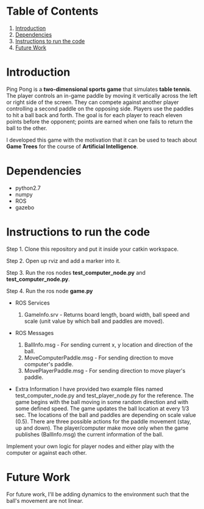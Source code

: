 # Table of Contents
1. [Introduction](README.md#introduction)
1. [Dependencies](README.md#dependencies)
1. [Instructions to run the code](README.md#instructions-to-run-the-code)
1. [Future Work](README.md#future-work)

# Introduction
Ping Pong is a <b>two-dimensional sports game</b> that simulates <b>table tennis</b>. The player controls an in-game paddle by moving it vertically across the left or right side of the screen. They can compete against another player controlling a second paddle on the opposing side. Players use the paddles to hit a ball back and forth. The goal is for each player to reach eleven points before the opponent; points are earned when one fails to return the ball to the other. </br>

I developed this game with the motivation that it can be used to teach about <b>Game Trees</b> for the course of <b>Artificial Intelligence</b>.

# Dependencies
* python2.7
* numpy
* ROS
* gazebo

# Instructions to run the code
Step 1. Clone this repository and put it inside your catkin workspace.

Step 2. Open up rviz and add a marker into it. 

Step 3. Run the ros nodes <b>test_computer_node.py</b> and <b>test_computer_node.py</b>.

Step 4. Run the ros node <b>game.py</b>

* ROS Services
   1. GameInfo.srv - Returns board length, board width, ball speed and scale (unit value by which ball and paddles are moved).

* ROS Messages
   1. BallInfo.msg - For sending current x, y location and direction of the ball.
   2. MoveComputerPaddle.msg - For sending direction to move computer's paddle.
   2. MovePlayerPaddle.msg - For sending direction to move player's paddle.
   
* Extra Information
I have provided two example files named test_computer_node.py and test_player_node.py for the reference. The game begins with the ball moving in some random direction and with some defined speed. The game updates the ball location at every 1/3 sec. The locations of the ball and paddles are depending on scale value (0.5). There are three possible actions for the paddle movement (stay, up and down). The player/computer make move only when the game publishes (BallInfo.msg) the current information of the ball.

Implement your own logic for player nodes and either play with the computer or against each other.

# Future Work
For future work, I'll be adding dynamics to the environment such that the ball's movement are not linear.
